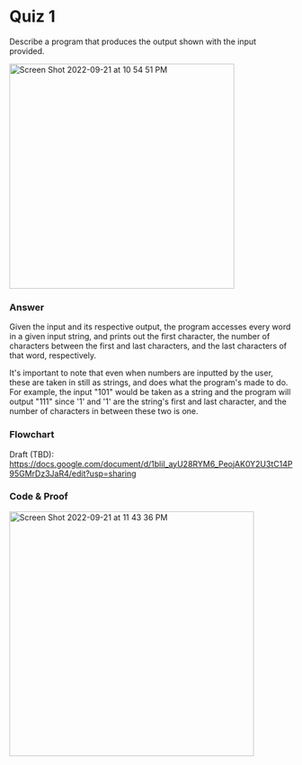 # **Quiz 1**
Describe a program that produces the output shown with the input provided.

<img width="400" alt="Screen Shot 2022-09-21 at 10 54 51 PM" src="https://user-images.githubusercontent.com/113817801/191555927-0e1edb06-0c47-4af3-bb47-3aa59638d474.png">

### Answer
Given the input and its respective output, the program accesses every word in a given input string, and prints out the first character, the number of characters between the first and last characters, and the last characters of that word, respectively.

It's important to note that even when numbers are inputted by the user, these are taken in still as strings, and does what the program's made to do. For example, the input "101" would be taken as a string and the program will output "111" since '1' and '1' are the string's first and last character, and the number of characters in between these two is one.


### Flowchart
Draft (TBD): https://docs.google.com/document/d/1blil_ayU28RYM6_PeojAK0Y2U3tC14P95GMrDz3JaR4/edit?usp=sharing 


### Code & Proof
<img width="435" alt="Screen Shot 2022-09-21 at 11 43 36 PM" src="https://user-images.githubusercontent.com/113817801/191556004-98685b19-a30a-4cc2-b04b-eb1f8b26664f.png">
